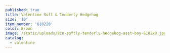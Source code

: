 ```yaml
---
published: true
title: Valentine Soft & Tenderly Hedgehog
size: '10'
item_number: '618220'
color: Brown
image: /static/uploads/8in-softly-tenderly-hedgehog-asst-boy-6182x9.jpg
catalog:
  - valentine
---
```


